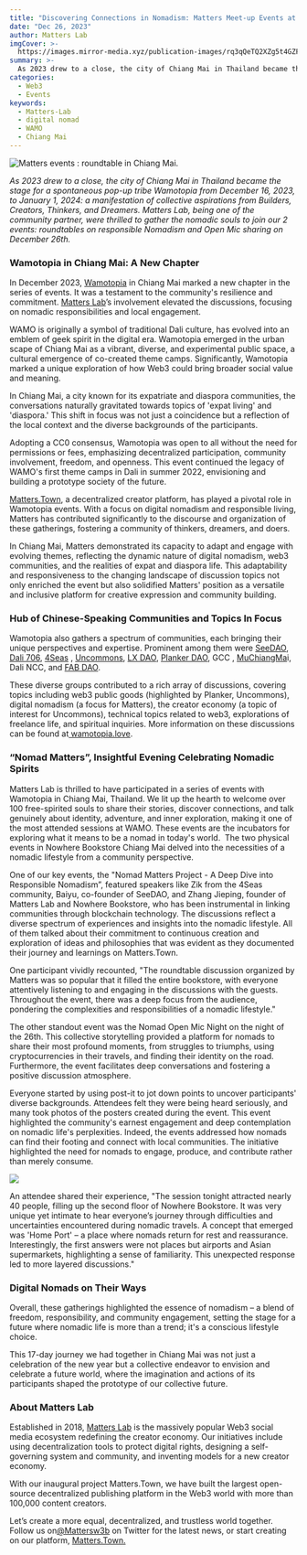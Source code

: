 ```yaml
---
title: "Discovering Connections in Nomadism: Matters Meet-up Events at Wamotopia Chiang Mai, Thailand"
date: "Dec 26, 2023"
author: Matters Lab
imgCover: >-
  https://images.mirror-media.xyz/publication-images/rq3qQeTQ2XZg5t4GZFbre.jpeg?height=483&width=965
summary: >-
  As 2023 drew to a close, the city of Chiang Mai in Thailand became the stage for a spontaneous pop-up tribe Wamotopia from December 16, 2023, to January 1, 2024: a manifestation of collective aspirations from Builders, Creators, Thinkers, and Dreamers. Matters Lab, being one of the community partner, were thrilled to gather the nomadic souls to join our 2 events: roundtables on responsible Nomadism and Open Mic sharing on December 26th.
categories:
  - Web3
  - Events
keywords:
  - Matters-Lab
  - digital nomad
  - WAMO
  - Chiang Mai
---
```


![Matters events : roundtable in Chiang Mai.](https://images.mirror-media.xyz/publication-images/vN6_FfYo6jqrFxhF0islM.jpg?height=900&width=1200)

*As 2023 drew to a close, the city of Chiang Mai in Thailand became the stage for a spontaneous pop-up tribe Wamotopia from December 16, 2023, to January 1, 2024: a manifestation of collective aspirations from Builders, Creators, Thinkers, and Dreamers. Matters Lab, being one of the community partner, were thrilled to gather the nomadic souls to join our 2 events: roundtables on responsible Nomadism and Open Mic sharing on December 26th.*

### Wamotopia in Chiang Mai: A New Chapter

In December 2023, [Wamotopia](https://wamotopia.love/en/) in Chiang Mai marked a new chapter in the series of events. It was a testament to the community's resilience and commitment. [Matters Lab](http://matters-lab.io)’s involvement elevated the discussions, focusing on nomadic responsibilities and local engagement.

WAMO is originally a symbol of traditional Dali culture, has evolved into an emblem of geek spirit in the digital era. Wamotopia emerged in the urban scape of Chiang Mai as a vibrant, diverse, and experimental public space, a cultural emergence of co-created theme camps. Significantly, Wamotopia marked a unique exploration of how Web3 could bring broader social value and meaning.

In Chiang Mai, a city known for its expatriate and diaspora communities, the conversations naturally gravitated towards topics of 'expat living' and 'diaspora.' This shift in focus was not just a coincidence but a reflection of the local context and the diverse backgrounds of the participants.

Adopting a CC0 consensus, Wamotopia was open to all without the need for permissions or fees, emphasizing decentralized participation, community involvement, freedom, and openness. This event continued the legacy of WAMO's first theme camps in Dali in summer 2022, envisioning and building a prototype society of the future.

[Matters.Town](http://matters.town), a decentralized creator platform, has played a pivotal role in Wamotopia events. With a focus on digital nomadism and responsible living, Matters has contributed significantly to the discourse and organization of these gatherings, fostering a community of thinkers, dreamers, and doers.

In Chiang Mai, Matters demonstrated its capacity to adapt and engage with evolving themes, reflecting the dynamic nature of digital nomadism, web3 communities, and the realities of expat and diaspora life. This adaptability and responsiveness to the changing landscape of discussion topics not only enriched the event but also solidified Matters' position as a versatile and inclusive platform for creative expression and community building.

### Hub of Chinese-Speaking Communities and Topics In Focus

Wamotopia also gathers a spectrum of communities, each bringing their unique perspectives and expertise. Prominent among them were [SeeDAO](https://seedao.xyz/), [Dali 706](https://www.tiktok.com/@dali_706), [4Seas](https://www.4seas.io/) , [Uncommons](https://twitter.com/Un__commons), [LX DAO](https://forum.lxdao.io/), [Planker DAO](https://twitter.com/PlanckerDAO), GCC , [MuChiangMa](https://beacons.ai/the_mu)i, Dali NCC, and [FAB DAO](https://fabdao.world/).

These diverse groups contributed to a rich array of discussions, covering topics including web3 public goods (highlighted by Planker, Uncommons), digital nomadism (a focus for Matters), the creator economy (a topic of interest for Uncommons), technical topics related to web3, explorations of freelance life, and spiritual inquiries. More information on these discussions can be found at[ wamotopia.love](https://wamotopia.love/).

### **“Nomad Matters”,  Insightful Evening Celebrating Nomadic Spirits**

Matters Lab is thrilled to have participated in a series of events with Wamotopia in Chiang Mai, Thailand. We lit up the hearth to welcome over 100 free-spirited souls to share their stories, discover connections, and talk genuinely about identity, adventure, and inner exploration, making it one of the most attended sessions at WAMO. These events are the incubators for exploring what it means to be a nomad in today's world.  The two physical events in Nowhere Bookstore Chiang Mai delved into the necessities of a nomadic lifestyle from a community perspective.

One of our key events, the "Nomad Matters Project - A Deep Dive into Responsible Nomadism”, featured speakers like Zik from the 4Seas community, Baiyu, co-founder of SeeDAO, and Zhang Jieping, founder of Matters Lab and Nowhere Bookstore, who has been instrumental in linking communities through blockchain technology. The discussions reflect a diverse spectrum of experiences and insights into the nomadic lifestyle. All of them talked about their commitment to continuous creation and exploration of ideas and philosophies that was evident as they documented their journey and learnings on Matters.Town.

One participant vividly recounted, "The roundtable discussion organized by Matters was so popular that it filled the entire bookstore, with everyone attentively listening to and engaging in the discussions with the guests. Throughout the event, there was a deep focus from the audience, pondering the complexities and responsibilities of a nomadic lifestyle."

The other standout event was the Nomad Open Mic Night on the night of the 26th. This collective storytelling provided a platform for nomads to share their most profound moments, from struggles to triumphs, using cryptocurrencies in their travels, and finding their identity on the road. Furthermore, the event facilitates deep conversations and fostering a positive discussion atmosphere.

Everyone started by using post-it to jot down points to uncover participants' diverse backgrounds. Attendees felt they were being heard seriously, and many took photos of the posters created during the event. This event highlighted the community's earnest engagement and deep contemplation on nomadic life's perplexities. Indeed, the events addressed how nomads can find their footing and connect with local communities. The initiative highlighted the need for nomads to engage, produce, and contribute rather than merely consume.

![](https://images.mirror-media.xyz/publication-images/QTDgxmeUJCxJ9ey-wXJ_m.jpg?height=900&width=1200)

An attendee shared their experience, "The session tonight attracted nearly 40 people, filling up the second floor of Nowhere Bookstore. It was very unique yet intimate to hear everyone’s journey through difficulties and uncertainties encountered during nomadic travels. A concept that emerged was 'Home Port' – a place where nomads return for rest and reassurance. Interestingly, the first answers were not places but airports and Asian supermarkets, highlighting a sense of familiarity. This unexpected response led to more layered discussions."

### Digital Nomads on Their Ways

Overall, these gatherings highlighted the essence of nomadism – a blend of freedom, responsibility, and community engagement, setting the stage for a future where nomadic life is more than a trend; it's a conscious lifestyle choice.

This 17-day journey we had together in Chiang Mai was not just a celebration of the new year but a collective endeavor to envision and celebrate a future world, where the imagination and actions of its participants shaped the prototype of our collective future.

### **About Matters Lab**

Established in 2018, [Matters Lab](http://matters-lab.io/) is the massively popular Web3 social media ecosystem redefining the creator economy. Our initiatives include using decentralization tools to protect digital rights, designing a self-governing system and community, and inventing models for a new creator economy.

With our inaugural project Matters.Town, we have built the largest open-source decentralized publishing platform in the Web3 world with more than 100,000 content creators.

Let’s create a more equal, decentralized, and trustless world together. Follow us on[@Mattersw3b](https://twitter.com/Mattersw3b) on Twitter for the latest news, or start creating on our platform, [Matters.Town.](http://matters.town/login)
